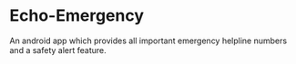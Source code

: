 # Echo-Emergency
An android app which provides all important emergency helpline numbers and a safety alert feature.
